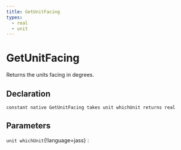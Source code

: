 ```yaml
---
title: GetUnitFacing
types:
  - real
  - unit
---
```


# GetUnitFacing
Returns the units facing in degrees.

## Declaration

```jass
constant native GetUnitFacing takes unit whichUnit returns real
```

## Parameters
`unit whichUnit`{!language=jass}
: 
